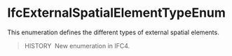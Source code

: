 # IfcExternalSpatialElementTypeEnum

This enumeration defines the different types of external spatial elements.

> HISTORY&nbsp; New enumeration in IFC4.
